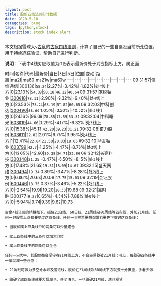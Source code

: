 ```yaml
---
layout: post
title: 股价四线法则实时数据
date: 2020-5-10
categories: blog
tags: [python,stock]
description: stock index alert
---
```



本文根据雪球大v[古泉](https://xueqiu.com/u/7148646888)的[古泉四线法则](https://xueqiu.com/7148646888/130498192)，计算了自己的一些自选股当前所处位置，用于持续追踪验证，帮助自己进行判断。

**说明**：下表中4线对应取值为`红色`表示最新价处于对应指标上方，属正面

时间|名称|代码|最新价|当日|3日|5日|位置|变动|距离|ma21|ma60|ma21w|ma60w
---|---|---|---|---|---|---|---|---
09:31:57|信维通信|[300136](https://xueqiu.com/S/SZ300136)|`58.24`|2.27%|-3.42%|-1.82%|处`4`线上方|0|23.10%|`54.38`|`50.18`|`46.12`|`40.64`
09:31:57|寒锐钴业|[300618](https://xueqiu.com/S/SZ300618)|`78.11`|-2.90%|-9.32%|-9.40%|处`4`线上方|0|23.53%|`73.24`|`63.19`|`57.82`|`60.65`
09:32:03|中科创达|[300496](https://xueqiu.com/S/SZ300496)|`88.66`|1.05%|-3.50%|-10.52%|处`3`线上方|0|24.16%|96.09|`78.85`|`70.59`|`53.31`
09:32:04|中科曙光|[603019](https://xueqiu.com/S/SH603019)|`44.66`|0.29%|-4.17%|-6.32%|处`3`线上方|0|15.38%|45.13|`42.20`|`39.23`|`31.21`
09:32:08|诺力股份|[603611](https://xueqiu.com/S/SH603611)|`22.82`|2.01%|6.75%|3.95%|处`4`线上方|1|12.41%|`22.04`|`21.50`|`20.03`|`18.05`
09:32:10|华友钴业|[603799](https://xueqiu.com/S/SH603799)|`42.7`|-1.25%|-4.47%|-8.76%|处`3`线上方|0|13.65%|42.90|`39.25`|`36.71`|`32.86`
09:32:12|长亮科技|[300348](https://xueqiu.com/S/SZ300348)|`21.25`|-0.47%|-6.50%|-8.15%|处`3`线上方|0|17.48%|21.65|`19.31`|`18.09`|`14.67`
09:32:15|盛天网络|[300494](https://xueqiu.com/S/SZ300494)|`19.34`|0.89%|-3.47%|-8.28%|处`2`线上方|0|6.86%|20.64|20.08|`17.75`|`15.03`
09:32:19|金证股份|[600446](https://xueqiu.com/S/SH600446)|`18.75`|0.37%|-3.46%|-5.22%|处`1`线上方|0|-2.54%|19.91|19.20|`18.33`|19.68
09:32:21|赢时胜|[300377](https://xueqiu.com/S/SZ300377)|`9.27`|0.65%|-4.54%|-7.88%|处`0`线上方|0|-5.94%|9.74|9.39|9.62|10.73

```
古泉4线法则的精髓如下。抓住21日线、60日线、21周线及60周线等四条线，外加21月线，任何一只股票上涨都要穿过这四条线，任何一只股票要想爆雷也要先下穿过这四条线：

+ 当股价爬上四条线中的两条可以少量建仓

+ 爬上四条线中的三条可以加大仓位

+ 爬上四条线中的四条可以全仓

任何一只大牛，其股价都会坚守在21月线上方，不会轻易跌破21月线；相反，每跌破四条线中一条就减一些仓位：

+ 21周线可做为多空分水岭及警戒线，股价在21周线及60周线下方就要十分慎重，多看少做

+ 跌破全部四条线就要大幅减仓，甚至清仓，一旦跌破21月线，清仓观望
```